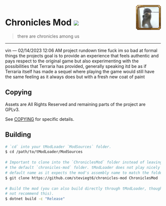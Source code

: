 <img src="icon.png" alt="Mod Icon" align="right" />

# Chronicles Mod ![](https://img.shields.io/badge/mod%20loader-tModLoader-1976d2?style=flat-square&labelColor=0d1117&color=brightgreen)

> there are chronicles among us

---

vin — 02/14/2023 12:06 AM
project rundown time
fuck im so bad at formal things
the projects goal is to provide an experience that feels authentic and pays
respect to the original game but also experimenting with the possibilities that
Terraria has provided, generally speaking itd be as if Terraria itself has made
a sequel where playing the game would still have the same feeling as it always
does but with a fresh new coat of paint

## Copying

Assets are All Rights Reserved and remaining parts of the project are GPLv3.

See [COPYING](COPYING) for specific details.

## Building

```sh
# `cd` into your tModLoader `ModSources` folder.
$ cd /path/to/tModLoader/ModSources

# Important to clone into the `ChroniclesMod` folder instead of leaving it as
# the default `chronicles-mod` folder. tModLoader does not play nicely with the
# default name as it expects the mod's assembly name to match the folder name.
$ git clone https://github.com/steviegt6/chronicles-mod ChroniclesMod

# Build the mod (you can also build directly through tModLoader, though I would
# not recommend this).
$ dotnet build -c "Release"
```

